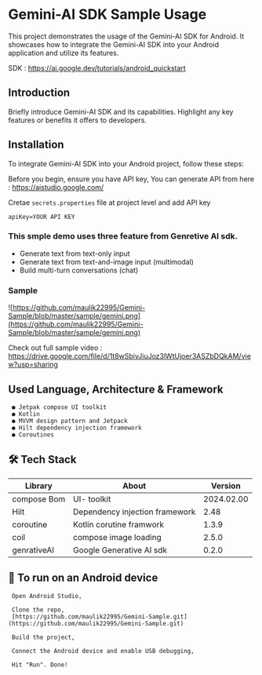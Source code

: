 # Gemini-AI SDK Sample Usage

This project demonstrates the usage of the Gemini-AI SDK for Android. It showcases how to integrate the Gemini-AI SDK into your Android application and utilize its features.

SDK : https://ai.google.dev/tutorials/android_quickstart

## Introduction

Briefly introduce Gemini-AI SDK and its capabilities. Highlight any key features or benefits it offers to developers.

## Installation

To integrate Gemini-AI SDK into your Android project, follow these steps:

Before you begin, ensure you have API key, You can generate API from here : https://aistudio.google.com/

Cretae ```secrets.properties``` file at project level and add API key

```
apiKey=YOUR API KEY
```
### This smple demo uses three feature from Genretive AI sdk.

- Generate text from text-only input
- Generate text from text-and-image input (multimodal)
- Build multi-turn conversations (chat)

### Sample

![https://github.com/maulik22995/Gemini-Sample/blob/master/sample/gemini.png](https://github.com/maulik22995/Gemini-Sample/blob/master/sample/gemini.png)

Check out full sample video : https://drive.google.com/file/d/1t8wSbivJiuJoz3lWtUjoer3ASZbDQkAM/view?usp=sharing

## Used Language, Architecture & Framework

```
 ● Jetpak compose UI toolkit
 ● Kotlin
 ● MVVM design pattern and Jetpack
 ● Hilt dependency injection framework
 ● Coroutines
```

## 🛠️ Tech Stack

| Library          | About                                         |   Version    |
| ---------------- | ----------------------------------------------| ------------ |
| compose Bom      | UI- toolkit                                   | 2024.02.00   |
| Hilt             | Dependency injection framework                | 2.48         |
| coroutine        | Kotlin corutine framwork                      | 1.3.9        |
| coil             | compose image loading                         | 2.5.0        |
| genrativeAI      | Google Generative AI sdk                      | 0.2.0        |


## 🚀 To run on an Android device

  ```
   Open Android Studio,
  
   Clone the repo,
   [https://github.com/maulik22995/Gemini-Sample.git](https://github.com/maulik22995/Gemini-Sample.git)

   Build the project,

   Connect the Android device and enable USB debugging,
    
   Hit "Run". Done!
  ``` 
